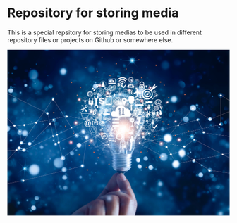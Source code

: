 # Repository for storing media

This is a special repsitory for storing medias to be used in different repository files or projects on Github or somewhere else.

<img src = "https://github.com/Kirubel-Eshetu/media-repo/blob/main/tech.jpeg" alt="tech image">


